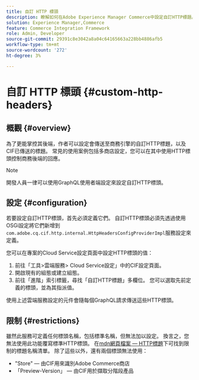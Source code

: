 ```yaml
---
title: 自訂 HTTP 標頭
description: 瞭解如何在Adobe Experience Manager Commerce中設定自訂HTTP標題。
solution: Experience Manager,Commerce
feature: Commerce Integration Framework
role: Admin, Developer
source-git-commit: 29391c8e3042a8a04c64165663a228bb4886afb5
workflow-type: tm+mt
source-wordcount: '272'
ht-degree: 3%

---
```


# 自訂 HTTP 標頭 {#custom-http-headers}

## 概觀 {#overview}

為了更能掌控其後端，作者可以設定會傳送至商務引擎的自訂HTTP標題，以及CIF已傳送的標題。 常見的使用案例包括多商店設定，您可以在其中使用HTTP標頭控制商務後端的回應。

>[!NOTE]
>
>開發人員一律可以使用GraphQL使用者端設定來設定自訂HTTP標頭。
>

## 設定 {#configuration}

若要設定自訂HTTP標頭，首先必須定義它們。 自訂HTTP標頭必須先透過使用OSGi設定將它們新增到`com.adobe.cq.cif.http.internal.HttpHeadersConfigProviderImpl`服務設定來定義。

您可以在專案的Cloud Service設定頁面中設定HTTP標頭的值：

1. 前往「工具>雲端服務> Cloud Service設定」中的CIF設定頁面。
1. 開啟現有的組態或建立組態。
1. 前往「進階」索引標籤，尋找「自訂HTTP標題」多欄位。 您可以選取先前定義的標頭，並為其指派值。

使用上述雲端服務設定的元件會隨每個GraphQL請求傳送這些HTTP標頭。

## 限制 {#restrictions}

雖然此服務可定義任何標頭名稱，包括標準名稱，但無法加以設定。 換言之，您無法使用此功能覆寫標準HTTP標頭。 在[mdn網頁檔案 — HTTP標題](https://developer.mozilla.org/en-US/docs/Web/HTTP/Headers)下可找到限制的標題名稱清單。 除了這些以外，還有兩個標頭無法使用：

* &quot;Store&quot; — 由CIF用來識別Adobe Commerce商店
* 「Preview-Version」 — 由CIF用於擷取分階段產品
